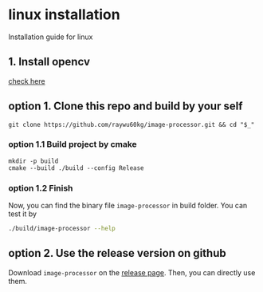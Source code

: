 # linux installation
Installation guide for linux

## 1. Install opencv
[check here](https://www.geeksforgeeks.org/how-to-install-opencv-in-c-on-linux/)

## option 1. Clone this repo and build by your self
```
git clone https://github.com/raywu60kg/image-processor.git && cd "$_"
```

### option 1.1 Build project by cmake
```
mkdir -p build
cmake --build ./build --config Release
```

### option 1.2 Finish
Now, you can find the binary file `image-processor` in build folder. You can test it by 
```bash
./build/image-processor --help
```

## option 2. Use the release version on github
Download `image-processor` on the [release page](https://github.com/raywu60kg/image-processor/releases). Then, you can directly use them.
